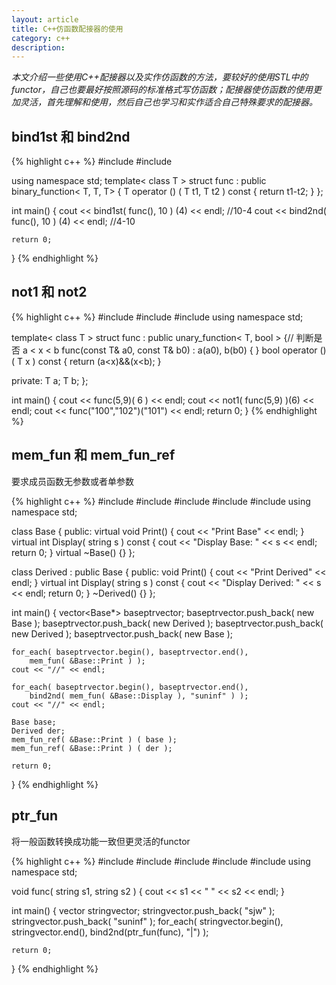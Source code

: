 ```yaml
---
layout: article
title: C++仿函数配接器的使用
category: c++
description: 
---
```

*本文介绍一些使用C++配接器以及实作仿函数的方法，要较好的使用STL中的functor，自己也要最好按照源码的标准格式写仿函数；配接器使仿函数的使用更加灵活，首先理解和使用，然后自己也学习和实作适合自己特殊要求的配接器。*

## bind1st 和 bind2nd

{% highlight c++ %}
#include <iostream>
#include <functional>

using namespace std;
template< class T >
struct func : public binary_function< T, T, T>
{
    T operator () ( T t1, T t2 ) const 
    { 
        return t1-t2; 
    }
};

int main()
{
    cout << bind1st( func<int>(), 10 ) (4) << endl; //10-4
    cout << bind2nd( func<int>(), 10 ) (4) << endl; //4-10
    
    return 0;
}
{% endhighlight %}


## not1 和 not2

{% highlight c++ %}
#include <iostream>
#include <string>
#include <functional>
using namespace std;

template< class T >
struct func : public unary_function< T, bool >
{// 判断是否 a < x < b
    func(const T& a0, const T& b0) : a(a0), b(b0) { }
    bool operator () ( T x ) const
    {
        return (a<x)&&(x<b);
    }

private:
    T a;
    T b;
};

int main()
{
    cout << func<int>(5,9)( 6 ) << endl;
    cout << not1( func<int>(5,9) )(6) << endl;
    cout << func<string>("100","102")("101") << endl;
    return 0;
}
{% endhighlight %}


## mem_fun 和 mem_fun_ref 

要求成员函数无参数或者单参数

{% highlight c++ %}
#include <iostream>
#include <string>
#include <vector>
#include <algorithm>
#include <functional>
using namespace std;

class Base
{
public:
    virtual void Print() 
    { 
        cout << "Print Base" << endl; 
    }
    virtual int Display( string s ) const
    {
        cout << "Display Base: " << s << endl;
        return 0;
    }
	virtual ~Base() {}
};

class Derived : public Base
{
public:
    void Print()
    {
        cout << "Print Derived" << endl; 
    }
    virtual int Display( string s ) const
    {
        cout << "Display Derived: " << s << endl;
        return 0;
    }
    ~Derived() {}
};

int main()
{
    vector<Base*> baseptrvector;
    baseptrvector.push_back( new Base );
    baseptrvector.push_back( new Derived );
    baseptrvector.push_back( new Derived );
    baseptrvector.push_back( new Base );
    
    for_each( baseptrvector.begin(), baseptrvector.end(),
        mem_fun( &Base::Print ) );
    cout << "//" << endl;
    
    for_each( baseptrvector.begin(), baseptrvector.end(),
        bind2nd( mem_fun( &Base::Display ), "suninf" ) );
    cout << "//" << endl;
    
    Base base;
    Derived der;
    mem_fun_ref( &Base::Print ) ( base );
    mem_fun_ref( &Base::Print ) ( der );
    
    return 0;
}
{% endhighlight %}


## ptr_fun 

将一般函数转换成功能一致但更灵活的functor

{% highlight c++ %}
#include <iostream>
#include <string>
#include <vector>
#include <algorithm>
#include <functional>
using namespace std;

void func( string s1, string s2 )
{
    cout << s1 << " " << s2 << endl;
}

int main()
{
    vector<string> stringvector;
    stringvector.push_back( "sjw" );
    stringvector.push_back( "suninf" );
    for_each( stringvector.begin(), stringvector.end(),
        bind2nd(ptr_fun(func), "|") );
    
    return 0;
}
{% endhighlight %}



 